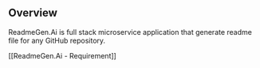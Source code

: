 ## Overview
ReadmeGen.Ai is full stack microservice application that generate readme file for any GitHub repository.

[[ReadmeGen.Ai - Requirement]]